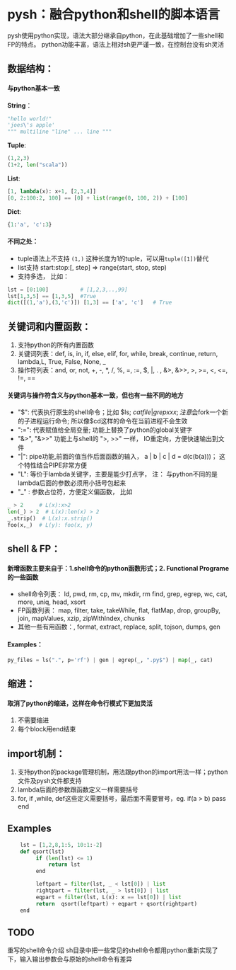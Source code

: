 # pysh：融合python和shell的脚本语言

pysh使用python实现，语法大部分继承自python，在此基础增加了一些shell和FP的特点。
python功能丰富，语法上相对sh更严谨一致，在控制台没有sh灵活

## 数据结构：

#### 与python基本一致

**String**： 
```python
"hello world!" 
'joes\'s apple' 
""" multiline "line" ... line """
```
**Tuple**:   
```python
(1,2,3) 
(1+2, len("scala"))
```
**List**:    
```python
[1, lambda(x): x+1, [2,3,4]] 
[0, 2:100:2, 100] == [0] + list(range(0, 100, 2)) + [100] 
```
**Dict**:    
```python
{1:'a', 'c':3}
```
#### 不同之处：

- tuple语法上不支持 `(1,)` 这种长度为1的tuple，可以用`tuple([1])`替代
- list支持 start:stop:[, step] => range(start, stop, step)
- 支持多选， 比如：
```python
lst = [0:100]          # [1,2,3,..,99]
lst[1,3,5] == [1,3,5]  #True
dict([(1,'a'),(3,'c')]) [1,3] == ['a', 'c']   # True
```


## 关键词和内置函数：

1.  支持python的所有内置函数
2.  关键词列表：def, is, in, if, else, elif, for, while, break, continue, return, lambda,L, True, False, None, _
3.  操作符列表：and, or, not, +, -, *, /, %, =, :=, $, |, . , &>, &>>, >, >=, <, <=, !=, ==

#### 关键词与操作符含义与python基本一致，但也有一些不同的地方

- "$": 代表执行原生的shell命令；比如 $ls; $cat file | grep xxx; 注意$会fork一个新的子进程运行命令; 所以像$cd这样的命令在当前进程不会生效
- ":=": 代表赋值给全局变量; 功能上替换了python的global关键字
- "&>", "&>>" 功能上与shell的 ">, >>" 一样， IO重定向，方便快速输出到文件
- "|": pipe功能,前面的值当作后面函数的输入， a | b | c | d = d(c(b(a)))； 这个特性结合PIPE非常方便
- "L": 等价于lambda关键字，主要是能少打点字， 注： 与python不同的是lambda后面的参数必须用小括号包起来
- "_" : 参数占位符，方便定义偏函数， 比如 

```python
_ > 2     # L(x):x>2
len(_) > 2  # L(x):len(x) > 2
_.strip()  # L(x):x.strip()
foo(x,_)  # L(y): foo(x, y)
```


## shell & FP：

#### 新增函数主要来自于：1.shell命令的python函数形式；2. Functional Programe的一些函数

- shell命令列表： ld, pwd, rm, cp, mv, mkdir, rm find, grep, egrep, wc, cat, more, uniq, head, xsort
- FP函数列表： map, filter, take, takeWhile, flat, flatMap, drop, groupBy, join, mapValues, xzip, zipWithIndex, chunks
- 其他一些有用函数：, format, extract, replace, split, tojson, dumps, gen

#### Examples：  

```python
py_files = ls(".", p='rf') | gen | egrep(_, ".py$") | map(_, cat) 
```

## 缩进：

#### 取消了python的缩进，这样在命令行模式下更加灵活

1. 不需要缩进
2. 每个block用end结束

## import机制：

1.  支持python的package管理机制，用法跟python的import用法一样；python文件及pysh文件都支持
2. lambda后面的参数跟函数定义一样需要括号
3. for, if ,while, def这些定义需要括号，最后面不需要冒号，eg. if(a > b) pass end

## Examples

```python
    lst = [1,2,8,1:5, 10:1:-2]
    def qsort(lst)
         if (len(lst) <= 1)
             return lst
         end

         leftpart = filter(lst, _ < lst[0]) | list
         rightpart = filter(lst, _ > lst[0]) | list
         eqpart = filter(lst, L(x): x == lst[0]) | list
         return  qsort(leftpart) + eqpart + qsort(rightpart)
    end
```

## TODO

重写的shell命令介绍
sh目录中把一些常见的shell命令都用python重新实现了下，输入输出参数会与原始的shell命令有差异
